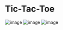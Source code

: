 # Tic-Tac-Toe
![image](https://user-images.githubusercontent.com/85727822/153616481-2286bc82-967f-41f8-b1e5-645c6bce1917.png)
![image](https://user-images.githubusercontent.com/85727822/153616607-9a96f433-5dc8-4796-92b2-8fad1bcf672a.png)
![image](https://user-images.githubusercontent.com/85727822/153616634-435da053-4981-4c0c-b8f9-473269c3edcc.png)





